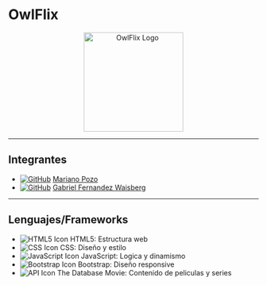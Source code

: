 # OwlFlix

<p align="center">
  <img src="https://github.com/GaboFW/owlflix/blob/main/Imagenes/Logo123.png" alt="OwlFlix Logo" width="200">
</p>

---

## Integrantes

- [![GitHub](https://img.icons8.com/ios-glyphs/30/ffffff/github.png)](https://github.com/Mariano-Pozo) <a href="https://github.com/Mariano-Pozo">Mariano Pozo</a>
- [![GitHub](https://img.icons8.com/ios-glyphs/30/ffffff/github.png)](https://github.com/GaboFW) <a href="https://github.com/GaboFW">Gabriel Fernandez Waisberg</a>

---

## Lenguajes/Frameworks

<ul>
  <li><img src="https://img.icons8.com/color/48/000000/html-5.png" alt="HTML5 Icon" title="HTML5"> HTML5: Estructura web </li>
  <li><img src="https://img.icons8.com/color/48/000000/css3.png" alt="CSS Icon" title="CSS3"> CSS: Diseño y estilo </li>
  <li><img src="https://img.icons8.com/color/48/000000/javascript.png" alt="JavaScript Icon" title="JavaScript"> JavaScript: Logica y dinamismo </li>
  <li><img src="https://img.icons8.com/color/48/000000/bootstrap.png" alt="Bootstrap Icon" title="Bootstrap"> Bootstrap: Diseño responsive </li>
  <li><img src="https://img.icons8.com/color/48/000000/themoviedb.png" alt="API Icon" title="The Movie Database API"> The Database Movie: Contenido de peliculas y series </li>
</ul>
